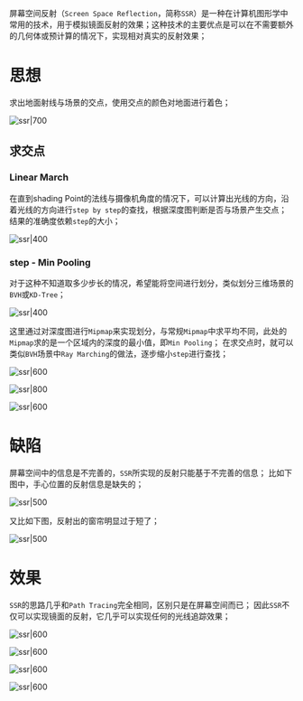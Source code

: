 屏幕空间反射（`Screen Space Reflection`，简称`SSR`）是一种在计算机图形学中常用的技术，用于模拟镜面反射的效果；这种技术的主要优点是可以在不需要额外的几何体或预计算的情况下，实现相对真实的反射效果；

# 思想

求出地面射线与场景的交点，使用交点的颜色对地面进行着色；

![ssr|700](https://pic-1315225359.cos.ap-shanghai.myqcloud.com/20230912225319.png)

## 求交点

### Linear March

在直到shading Point的法线与摄像机角度的情况下，可以计算出光线的方向，沿着光线的方向进行`step by step`的查找，根据深度图判断是否与场景产生交点；
结果的准确度依赖`step`的大小；

![ssr|400](https://pic-1315225359.cos.ap-shanghai.myqcloud.com/20230912225833.png)
### step - Min Pooling

对于这种不知道取多少步长的情况，希望能将空间进行划分，类似划分三维场景的`BVH`或`KD-Tree`；

![ssr|400](https://pic-1315225359.cos.ap-shanghai.myqcloud.com/20230912231401.png)

这里通过对深度图进行`Mipmap`来实现划分，与常规`Mipmap`中求平均不同，此处的`Mipmap`求的是一个区域内的深度的最小值，即`Min Pooling`；
在求交点时，就可以类似`BVH`场景中`Ray Marching`的做法，逐步缩小`step`进行查找；

![ssr|600](https://pic-1315225359.cos.ap-shanghai.myqcloud.com/20230912231746.png)

![ssr|800](https://pic-1315225359.cos.ap-shanghai.myqcloud.com/20230912232558.png)

![ssr|600](https://pic-1315225359.cos.ap-shanghai.myqcloud.com/20230912232651.png)


# 缺陷

屏幕空间中的信息是不完善的，`SSR`所实现的反射只能基于不完善的信息；
比如下图中，手心位置的反射信息是缺失的；

![ssr|500](https://pic-1315225359.cos.ap-shanghai.myqcloud.com/20230912234520.png)

又比如下图，反射出的窗帘明显过于短了；

![ssr|500](https://pic-1315225359.cos.ap-shanghai.myqcloud.com/20230912234745.png)

# 效果

`SSR`的思路几乎和`Path Tracing`完全相同，区别只是在屏幕空间而已；
因此`SSR`不仅可以实现镜面的反射，它几乎可以实现任何的光线追踪效果；

![ssr|600](https://pic-1315225359.cos.ap-shanghai.myqcloud.com/20230912224526.png)

![ssr|600](https://pic-1315225359.cos.ap-shanghai.myqcloud.com/20230912224604.png)

![ssr|600](https://pic-1315225359.cos.ap-shanghai.myqcloud.com/20230912224632.png)

![ssr|600](https://pic-1315225359.cos.ap-shanghai.myqcloud.com/20230912224733.png)

